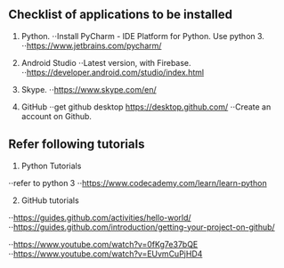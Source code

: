 ## Checklist of applications to be installed

1. Python.
⋅⋅Install PyCharm - IDE Platform for Python. Use python 3. 
⋅⋅https://www.jetbrains.com/pycharm/

2. Android Studio 
⋅⋅Latest version, with Firebase. 
⋅⋅https://developer.android.com/studio/index.html

3. Skype.
⋅⋅https://www.skype.com/en/

4. GitHub
⋅⋅get github desktop https://desktop.github.com/
⋅⋅Create an account on Github. 

## Refer following tutorials

1. Python Tutorials

⋅⋅refer to python 3
⋅⋅https://www.codecademy.com/learn/learn-python

2. GitHub tutorials

⋅⋅https://guides.github.com/activities/hello-world/
⋅⋅https://guides.github.com/introduction/getting-your-project-on-github/

⋅⋅https://www.youtube.com/watch?v=0fKg7e37bQE
⋅⋅https://www.youtube.com/watch?v=EUvmCuPjHD4


